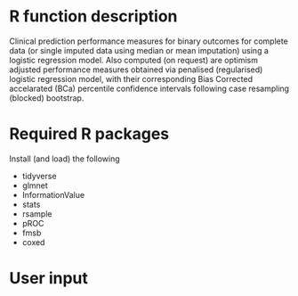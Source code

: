 # R function description
Clinical prediction performance measures for binary outcomes for complete data (or single imputed data using median or mean imputation) using a logistic regression model. Also computed (on request) are optimism adjusted performance measures obtained via penalised (regularised) logistic regression model, with their corresponding Bias Corrected accelarated (BCa) percentile confidence intervals following case resampling (blocked) bootstrap.


# Required R packages
 Install (and load) the following
 
 * tidyverse
 * glmnet
 * InformationValue
 * stats
 * rsample
 * pROC
 * fmsb
 * coxed
 
# User input
 